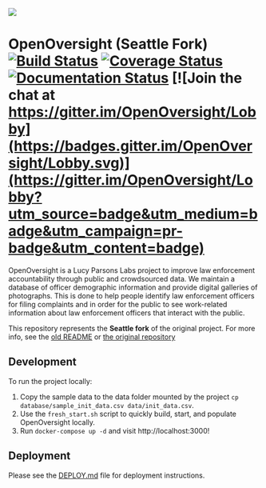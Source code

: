 ![](docs/img/lpl-logo.png)

# OpenOversight (Seattle Fork) [![Build Status](https://travis-ci.org/lucyparsons/OpenOversight.svg?branch=develop)](https://travis-ci.org/lucyparsons/OpenOversight) [![Coverage Status](https://coveralls.io/repos/github/lucyparsons/OpenOversight/badge.svg?branch=develop)](https://coveralls.io/github/lucyparsons/OpenOversight?branch=develop) [![Documentation Status](https://readthedocs.org/projects/openoversight/badge/?version=latest)](https://openoversight.readthedocs.io/en/latest/?badge=latest) [![Join the chat at https://gitter.im/OpenOversight/Lobby](https://badges.gitter.im/OpenOversight/Lobby.svg)](https://gitter.im/OpenOversight/Lobby?utm_source=badge&utm_medium=badge&utm_campaign=pr-badge&utm_content=badge)

OpenOversight is a Lucy Parsons Labs project to improve law enforcement accountability through public and crowdsourced data. We maintain a database of officer demographic information and provide digital galleries of photographs. This is done to help people identify law enforcement officers for filing complaints and in order for the public to see work-related information about law enforcement officers that interact with the public.

This repository represents the **Seattle fork** of the original project. For more info, see the [old README](README_OLD.md) or [the original repository](https://github.com/lucyparsons/OpenOversight/)

## Development

To run the project locally:
1. Copy the sample data to the data folder mounted by the project `cp database/sample_init_data.csv data/init_data.csv`.
1. Use the `fresh_start.sh` script to quickly build, start, and populate OpenOversight locally.
1. Run `docker-compose up -d` and visit http://localhost:3000!


## Deployment

Please see the [DEPLOY.md](/DEPLOY.md) file for deployment instructions.
